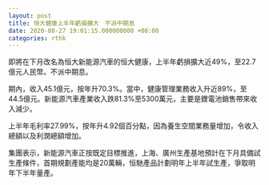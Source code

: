 ```yaml
---
layout: post
title: 恒大健康上半年虧損擴大　不派中期息
date: 2020-08-27 19:01:15.000000000 +08:00
categories: rthk
---
```


即將在下月改名為恒大新能源汽車的恒大健康，上半年虧損擴大近49%，至22.7億元人民幣。不派中期息。

期內，收入45.1億元，按年升70.3%。當中，健康管理業務收入升近89%，至44.5億元。新能源汽車產業收入跌81.3%至5300萬元，主要是鋰電池銷售帶來收入減少。

上半年毛利率27.99%，按年升4.92個百分點，因為養生空間業務量增加，令收入總額以及利潤總額增加。

集團表示，新能源汽車正按既定目標推進，上海、廣州生產基地預計在下月具備試生產條件，首期規劃產能均是20萬輛，恒馳產品計劃明年上半年試生產，爭取明年下半年量產。
